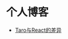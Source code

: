 # 个人博客

- [Taro与React的差异](https://github.com/aiyayao/aiyayao-blog/blob/master/20200115-Taro%E4%B8%8EReact%E7%9A%84%E5%B7%AE%E5%BC%82.md)